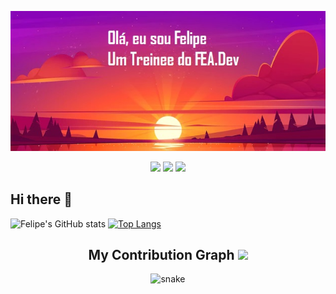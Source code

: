 <p align="center">
</p align="center">

<p align="center">
<img src="imagem3.jpg">
</p align="center">



<p align="center">
 
 <img src="https://badges.pufler.dev/visits/Felipe-WH/Felipe-WH"/> 
 <img src="https://badges.pufler.dev/repos/Felipe-WH"/>
 <img src="https://badges.pufler.dev/commits/monthly/Felipe-WH" />

</p>

## Hi there 👋
![Felipe's GitHub stats](https://github-readme-stats.vercel.app/api?username=Felipe-WH&show_icons=true&theme=jolly) 
[![Top Langs](https://github-readme-stats.vercel.app/api/top-langs/?username=Felipe-WH)](https://github.com/Felipe-WH/github-readme-stats&theme=jolly)

<h2 align="center">
  My Contribution Graph <img src="https://media.giphy.com/media/xUA7aZeLE2e0P7Znz2/giphy.gif" width="50">
</h2>
<p align="center">
  <img src="https://github.com/Felipe-WH/Felipe-WH/raw/output/github-contribution-grid-snake.svg" alt="snake"></center>
</p>





<!--
**Felipe-WH/Felipe-WH** is a ✨ _special_ ✨ repository because its `README.md` (this file) appears on your GitHub profile.

Here are some ideas to get you started:

- 🔭 I’m currently working on ...
- 🌱 I’m currently learning ...
- 👯 I’m looking to collaborate on ...
- 🤔 I’m looking for help with ...
- 💬 Ask me about ...
- 📫 How to reach me: ...
- 😄 Pronouns: ...
- ⚡ Fun fact: ...
-->
